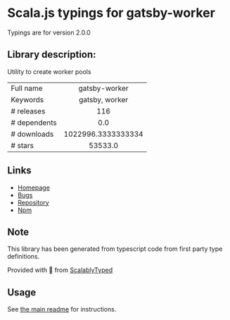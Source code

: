
# Scala.js typings for gatsby-worker

Typings are for version 2.0.0

## Library description:
Utility to create worker pools

|                    |                 |
| ------------------ | :-------------: |
| Full name          | gatsby-worker |
| Keywords           | gatsby, worker |
| # releases         | 116 |
| # dependents       | 0.0 |
| # downloads        | 1022996.3333333334 |
| # stars            | 53533.0 |

## Links
- [Homepage](https://github.com/gatsbyjs/gatsby/tree/master/packages/gatsby-worker#readme)
- [Bugs](https://github.com/gatsbyjs/gatsby/issues)
- [Repository](https://github.com/gatsbyjs/gatsby)
- [Npm](https://www.npmjs.com/package/gatsby-worker)
    


## Note
This library has been generated from typescript code from first party type definitions.

Provided with :purple_heart: from [ScalablyTyped](https://github.com/oyvindberg/ScalablyTyped)

## Usage
See [the main readme](../../readme.md) for instructions.


